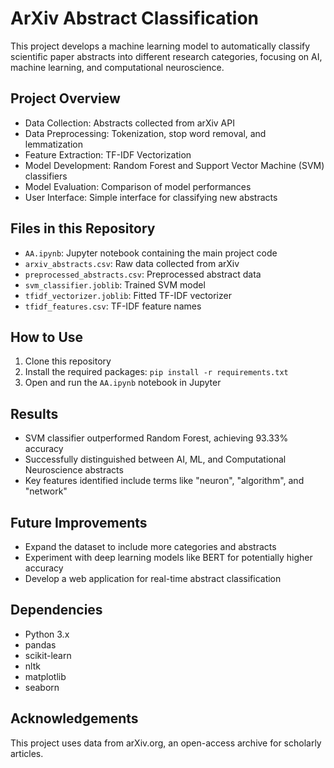 # ArXiv Abstract Classification

This project develops a machine learning model to automatically classify scientific paper abstracts into different research categories, focusing on AI, machine learning, and computational neuroscience.

## Project Overview

- Data Collection: Abstracts collected from arXiv API
- Data Preprocessing: Tokenization, stop word removal, and lemmatization
- Feature Extraction: TF-IDF Vectorization
- Model Development: Random Forest and Support Vector Machine (SVM) classifiers
- Model Evaluation: Comparison of model performances
- User Interface: Simple interface for classifying new abstracts

## Files in this Repository

- `AA.ipynb`: Jupyter notebook containing the main project code
- `arxiv_abstracts.csv`: Raw data collected from arXiv
- `preprocessed_abstracts.csv`: Preprocessed abstract data
- `svm_classifier.joblib`: Trained SVM model
- `tfidf_vectorizer.joblib`: Fitted TF-IDF vectorizer
- `tfidf_features.csv`: TF-IDF feature names

## How to Use

1. Clone this repository
2. Install the required packages: `pip install -r requirements.txt`
3. Open and run the `AA.ipynb` notebook in Jupyter

## Results

- SVM classifier outperformed Random Forest, achieving 93.33% accuracy
- Successfully distinguished between AI, ML, and Computational Neuroscience abstracts
- Key features identified include terms like "neuron", "algorithm", and "network"

## Future Improvements

- Expand the dataset to include more categories and abstracts
- Experiment with deep learning models like BERT for potentially higher accuracy
- Develop a web application for real-time abstract classification

## Dependencies
- Python 3.x
- pandas
- scikit-learn
- nltk
- matplotlib
- seaborn

## Acknowledgements
This project uses data from arXiv.org, an open-access archive for scholarly articles.
